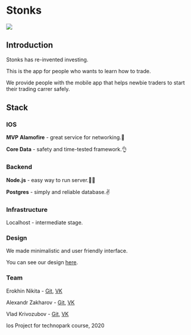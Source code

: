 # Stonks
![](https://imgur.com/sUG1z5H.png)


## Introduction
Stonks has re-invented investing.

This is the app for people who wants to learn how to trade. 

We provide people with the mobile app that helps newbie traders to start their trading carrer safely.

## Stack
### IOS
**MVP**
**Alamofire** - great service for networking.👻

**Core Data** - safety and time-tested framework.👌

### Backend
**Node.js** - easy way  to run server.💩🖕

**Postgres** - simply and reliable database.✌️


### Infrastructure
Localhost - intermediate stage.

### Design
We made minimalistic and user friendly interface.

You can see our design [here](https://www.figma.com/file/skwhsYv5dsydv0429PQolZ/stonks?node-id=0%3A1).

### Team

Erokhin Nikita - [Git](https://github.com/kymblc1337), [VK](https://vk.com/erokhasempai)

Alexandr Zakharov - [Git](https://github.com/sashazakh), [VK](https://vk.com/id124237798)

Vlad Krivozubov - [Git](https://github.com/el-autor), [VK](https://vk.com/dliosh)


Ios Project for technopark course, 2020
